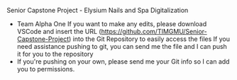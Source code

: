Senior Capstone Project - Elysium Nails and Spa Digitalization
- Team Alpha One
If you want to make any edits, please download VSCode and insert the URL (https://github.com/TIMGMU/Senior-Capstone-Project) into the Git Repository to easily access the files
If you need assistance pushing to git, you can send me the file and I can push it for you to the repository
- If you're pushing on your own, please send me your Git info so I can add you to permissions.
